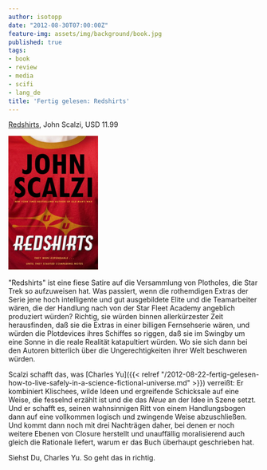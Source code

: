 ```yaml
---
author: isotopp
date: "2012-08-30T07:00:00Z"
feature-img: assets/img/background/book.jpg
published: true
tags:
- book
- review
- media
- scifi
- lang_de
title: 'Fertig gelesen: Redshirts'
---
```

[Redshirts](http://www.amazon.com/Redshirts-Novel-Three-Codas-ebook/dp/B0079XPUOW),
John Scalzi, USD 11.99

![Scalzi: Redshirts](/uploads/redshirts.png)

"Redshirts" ist eine fiese Satire auf die Versammlung von Plotholes, die
Star Trek so aufzuweisen hat.  Was passiert, wenn die rothemdigen Extras der
Serie jene hoch intelligente und gut ausgebildete Elite und die Teamarbeiter
wären, die der Handlung nach von der Star Fleet Academy angeblich produziert
würden?  Richtig, sie würden binnen allerkürzester Zeit herausfinden, daß
sie die Extras in einer billigen Fernsehserie wären, und würden die
Plotdevices ihres Schiffes so riggen, daß sie im Swingby um eine Sonne in
die reale Realität katapultiert würden.  Wo sie sich dann bei den Autoren
bitterlich über die Ungerechtigkeiten ihrer Welt beschweren würden.

Scalzi schafft das, was [Charles Yu]({{< relref "/2012-08-22-fertig-gelesen-how-to-live-safely-in-a-science-fictional-universe.md" >}})
verreißt: Er kombiniert Klischees, wilde Ideen und ergreifende Schicksale
auf eine Weise, die fesselnd erzählt ist und die das _Neue_ an der Idee in
Szene setzt.  Und er schafft es, seinen wahnsinnigen Ritt von einem
Handlungsbogen dann auf eine vollkommen logisch und zwingende Weise
abzuschließen.  Und kommt dann noch mit drei Nachträgen daher, bei denen er
noch weitere Ebenen von Closure herstellt und unauffällig moralisierend auch
gleich die Rationale liefert, warum er das Buch überhaupt geschrieben hat.

Siehst Du, Charles Yu.  So geht das in richtig.
